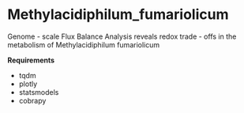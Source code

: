 # Methylacidiphilum_fumariolicum
Genome - scale Flux Balance Analysis reveals redox trade - offs in the metabolism of Methylacidiphilum fumariolicum

**Requirements**
- tqdm
- plotly
- statsmodels
- cobrapy
